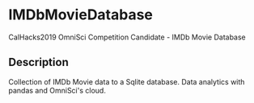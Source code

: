 # IMDbMovieDatabase
CalHacks2019 OmniSci Competition Candidate - IMDb Movie Database

## Description
Collection of IMDb Movie data to a Sqlite database. 
Data analytics with pandas and OmniSci's cloud.
